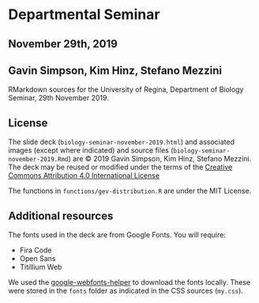 # Departmental Seminar

## November 29th, 2019

## Gavin Simpson, Kim Hinz, Stefano Mezzini

RMarkdown sources for the University of Regina, Department of Biology Seminar,
29th November 2019.

## License

The slide deck (`biology-seminar-november-2019.html`) and associated images
(except where indicated) and source files (`biology-seminar-november-2019.Rmd`)
are &copy; 2019 Gavin Simpson, Kim Hinz, Stefano Mezzini. The deck may be reused
or modified under the terms of the [Creative Commons Attribution 4.0
International License](http://creativecommons.org/licenses/by/4.0/)

The functions in `functions/gev-distribution.R` are under the MIT License.

## Additional resources

The fonts used in the deck are from Google Fonts. You will require:

* Fira Code
* Open Sans
* Titillium Web

We used the [google-webfonts-helper](https://google-webfonts-helper.herokuapp.com/fonts)
to download the fonts locally. These were stored in the `fonts` folder as
indicated in the CSS sources (`my.css`).
